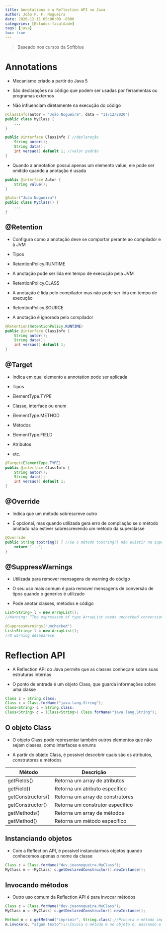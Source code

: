 ```yaml
---
title: Annotations e a Reflection API no Java
author: João F. F. Nogueira
date: 2020-12-11 09:00:00 -0300
categories: [Estudos-faculdade]
tags: [java]
toc: true
---
```


> Baseado nos cursos da Softblue

# Annotations

* Mecanismo criado a partir do Java 5

* São declarações no código que podem ser usadas por ferramentas ou programas externos

* Não influenciam diretamente na execução do código

```java
@ClassInfo(autor = "João Nogueira", data = "11/12/2020")
public class MyClass {
	...
}

public @interface ClassInfo { //declaração
	String autor();
	String data();
	int versao() default 1; //valor padrão
}
```

* Quando a annotation possui apenas um elemento value, ele pode ser omitido quando a anotação é usada

```java
public @interface Autor {
	String value();
}

@Autor("João Nogueira")
public class MyClass() {
	...
}
```

## @Retention

* Configura como a anotação deve se comportar perante ao compilador e à JVM

* Tipos

* RetentionPolicy.RUNTIME

- A anotação pode ser lida em tempo de execução pela JVM

* RetentionPolicy.CLASS

- A anotação é lida pelo compilador mas não pode ser lida em tempo de execução

* RetentionPolicy.SOURCE

- A anotação é ignorada pelo compilador

```java
@Retention(RetentionPolicy.RUNTIME)
public @interface ClassInfo {
	String autor();
	String data();
	int versao() default 1;
}
```

## @Target

* Indica em qual elemento a annotation pode ser aplicada

* Tipos

* ElementType.TYPE

- Classe, interface ou enum

* ElementType.METHOD

- Métodos

* ElementType.FIELD

- Atributos

* etc.

```java
@Target(ElementType.TYPE)
public @interface ClassInfo {
	String autor();
	String data();
	int versao() default 1;
}
```

## @Override

* Indica que um método sobrescreve outro

* É opcional, mas quando utilizada gera erro de compilação se o método anotado não estiver sobrescrevendo um método da superclasse

```java
@Override
public String toString() { //Se o método toString() não existir na superclasse, gera erro de compilação
	return "...";
}
```

## @SuppressWarnings

* Utilizada para remover mensagens de warning do código

* O seu uso mais comum é para remover mensagens de conversão de tipos quando o generics é utilizado

* Pode anotar classes, métodos e código

```java
List<String> l = new ArrayList();
//Warning: “The expression of type ArrayList needs unchecked conversion to conform to List<String>”

@SuppressWarnings("unchecked")
List<String> l = new ArrayList();
//O warning desaparece
```

# Reflection API

*  A Reflection API do Java permite que as classes conheçam sobre suas estruturas internas

* O ponto de entrada é um objeto Class, que guarda informações sobre uma classe

```java
Class c = String.class;
Class c = Class.forName("java.lang.String");
Class<String> c = String.class;
Class<String> c = (Class<String>) Class.forName("java.lang.String");
```

## O objeto Class

* O objeto Class pode representar também outros elementos que não sejam classes, como interfaces e enums

* A partir do objeto Class, é possível descobrir quais são os atributos, construtores e métodos

| **Método**         | **Descrição**                    |
|--------------------|----------------------------------|
| getFields()        | Retorna um array de atributos    |
| getField()         | Retorna um atributo específico   |
| getConstructors()  | Retorna um array de construtores |
| getConstructor()   | Retorna um construtor específico |
| getMethods()       | Retorna um array de métodos      |
| getMethod()        | Retorna um método específico     |

## Instanciando objetos

* Com a Reflection API, é possível instanciarmos objetos quando conhecemos apenas o nome da classe

```java
Class c = Class.forName("dev.joaonogueira.MyClass");
MyClass m = (MyClass) c.getDeclaredConstructor().newInstance();
```

## Invocando métodos

* Outro uso comum da Reflection API é para invocar métodos

```java
Class c = Class.forName("dev.joaonogueira.MyClass");
MyClass o = (MyClass) c.getDeclaredConstructor().newInstance();

Method m = c.getMethod("imprimir", String.class);//Procura o método imprimir() da classe, que recebe uma String como parâmetro
m.invoke(o, "algum texto");//Invoca o método m no objeto o, passando o parâmetro para o método
```
